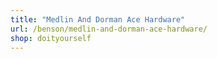 ```yaml
---
title: "Medlin And Dorman Ace Hardware"
url: /benson/medlin-and-dorman-ace-hardware/
shop: doityourself
---
```

